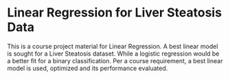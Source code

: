 # Linear Regression for Liver Steatosis Data

This is a course project material for Linear Regression. A best linear model is sought for a Liver Steatosis dataset. While a logistic regression would be a better fit for a binary classification. Per a course requirement, a best linear model is used, optimized and its performance evaluated.